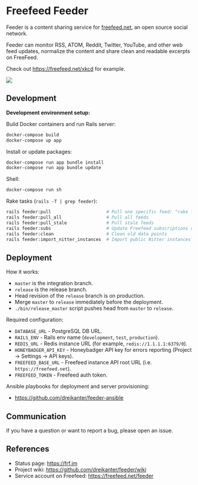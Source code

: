 # Freefeed Feeder

Feeder is a content sharing service for [freefeed.net](https://freefeed.net), an open source social network.

Feeder can monitor RSS, ATOM, Reddit, Twitter, YouTube, and other web feed updates, normalize the content and share clean and readable excerpts on FreeFeed.

Check out https://freefeed.net/xkcd for example.

![](https://raw.githubusercontent.com/dreikanter/feeder/master/screenshots/feeds-index.png)

## Development

**Development environment setup:**

Build Docker containers and run Rails server:

```sh
docker-compose build
docker-compose up app
```

Install or update packages:

```sh
docker-compose run app bundle install
docker-compose run app bundle update
```

Shell:

```sh
docker-compose run sh
```

Rake tasks (`rails -T | grep feeder`):

```sh
rails feeder:pull                     # Pull one specific feed: "rake feeder:pull[feed_name]"
rails feeder:pull_all                 # Pull all feeds
rails feeder:pull_stale               # Pull stale feeds
rails feeder:subs                     # Update Freefeed subscriptions count
rails feeder:clean                    # Clean old data points
rails feeder:import_nitter_instances  # Import public Nitter instances list
```

## Deployment

How it works:

- `master` is the integration branch.
- `release` is the release branch.
- Head revision of the `release` branch is on production.
- Merge `master` to `release` immediately before the deployment.
- `./bin/release_master` script pushes head from `master` to `release`.

Required configuration:

- `DATABASE_URL` - PostgreSQL DB URL.
- `RAILS_ENV` - Rails env name (`development`, `test`, `production`).
- `REDIS_URL` - Redis instance URL (for example, `redis://1.1.1.1:6379/0`).
- `HONEYBADGER_API_KEY` - Honeybadger API key for errors reporting (Project → Settings → API keys).
- `FREEFEED_BASE_URL` - Freefeed instance API root URL (i.e. `https://freefeed.net`).
- `FREEFEED_TOKEN` - Freefeed auth token.

Ansible playbooks for deployment and server provisioning:

- https://github.com/dreikanter/feeder-ansible

## Communication

If you have a question or want to report a bug, please open an issue.

## References

- Status page: https://frf.im
- Project wiki: https://github.com/dreikanter/feeder/wiki
- Service account on Freefeed: https://freefeed.net/feeder
